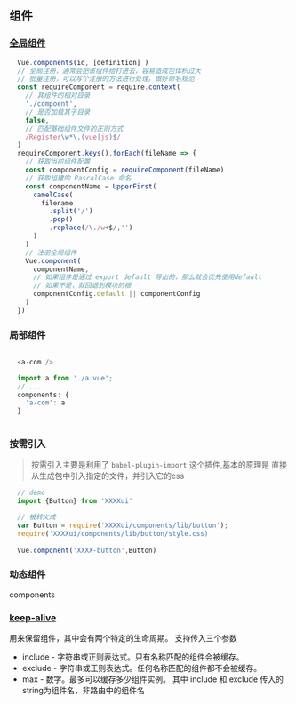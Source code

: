## 组件
### [全局组件](https://cn.vuejs.org/v2/guide/components.html)
```js
  Vue.components(id, [definition] )
  // 全局注册，通常会把该组件给打进去，容易造成包体积过大
  // 批量注册，可以写个注册的方法进行处理。做好命名规范
  const requireComponent = require.context(
    // 其组件的相对目录
    './compoent',
    // 是否加载其子目录
    false,
    // 匹配基础组件文件的正则方式
    /Register\w*\.(vue|js)$/
  )
  requireComponent.keys().forEach(fileName => {
    // 获取当前组件配置
    const componentConfig = requireComponent(fileName)
    // 获取组建的 PascalCase 命名
    const componentName = UpperFirst(
      camelCase(
        filename
          .split('/')
          .pop()
          .replace(/\./w+$/,'')
      )
    )
    // 注册全局组件
    Vue.component(
      componentName,
      // 如果组件是通过 export default 导出的，那么就会优先使用default
      // 如果不是，就回退到模块的根
      componentConfig.default || componentConfig
    )
  })
```
### 局部组件
```js
   
  <a-com />

  import a from './a.vue';
  // ...
  components: {
    'a-com': a
  }
  
```

### 按需引入
> 按需引入主要是利用了 ```babel-plugin-import``` 这个插件,基本的原理是 直接从生成包中引入指定的文件，并引入它的css

```js
  // demo
  import {Button} from 'XXXXui'

  // 被转义成
  var Button = require('XXXXui/components/lib/button');
  require('XXXXui/components/lib/button/style.css)
  
  Vue.component('XXXX-button',Button)
```
### 动态组件
components

### [keep-alive](https://cn.vuejs.org/v2/api/#keep-alive)
用来保留组件，其中会有两个特定的生命周期。
支持传入三个参数
- include - 字符串或正则表达式。只有名称匹配的组件会被缓存。
- exclude - 字符串或正则表达式。任何名称匹配的组件都不会被缓存。
- max - 数字。最多可以缓存多少组件实例。
其中 include 和 exclude 传入的string为组件名，非路由中的组件名